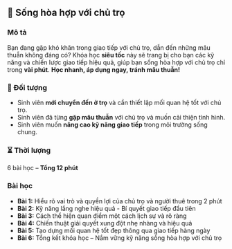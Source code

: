 ## 📌 Sống hòa hợp với chủ trọ

### Mô tả  
Bạn đang gặp khó khăn trong giao tiếp với chủ trọ, dẫn đến những mâu thuẫn không đáng có? Khóa học **siêu tốc** này sẽ trang bị cho bạn các kỹ năng và chiến lược giao tiếp hiệu quả, giúp bạn sống hòa hợp với chủ trọ chỉ trong **vài phút**. **Học nhanh, áp dụng ngay, tránh mâu thuẫn!**

### 🎯 Đối tượng  
- Sinh viên **mới chuyển đến ở trọ** và cần thiết lập mối quan hệ tốt với chủ trọ.  
- Sinh viên đã từng **gặp mâu thuẫn** với chủ trọ và muốn cải thiện tình hình.  
- Sinh viên muốn **nâng cao kỹ năng giao tiếp** trong môi trường sống chung.  

### ⏳ Thời lượng  
6 bài học – **Tổng 12 phút**

### Bài học  
- **Bài 1:** Hiểu rõ vai trò và quyền lợi của chủ trọ và người thuê trong 2 phút  
- **Bài 2:** Kỹ năng lắng nghe hiệu quả - Bí quyết giao tiếp đầu tiên  
- **Bài 3:** Cách thể hiện quan điểm một cách lịch sự và rõ ràng  
- **Bài 4:** Chiến thuật giải quyết xung đột nhẹ nhàng và hiệu quả  
- **Bài 5:** Tạo dựng mối quan hệ tốt đẹp thông qua giao tiếp hàng ngày  
- **Bài 6:** Tổng kết khóa học – Nắm vững kỹ năng sống hòa hợp với chủ trọ